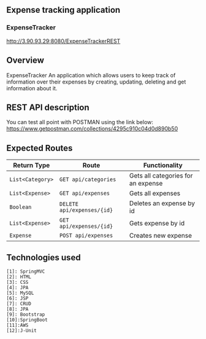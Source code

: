 ## Expense tracking application

### ExpenseTracker

http://3.90.93.29:8080/ExpenseTrackerREST


## Overview
ExpenseTracker
An application which allows users to keep track of information over their expenses by creating, updating, deleting and get information about it. 

## REST API description
You can test all point with POSTMAN using the link below: 
https://www.getpostman.com/collections/4295c910c04d0d890b50

## Expected Routes

| Return Type    | Route                 | Functionality            |
|----------------|-----------------------|--------------------------|
| `List<Category>` |`GET api/categories`| Gets all categories for an expense   |
| `List<Expense>`       |`GET api/expenses`| Gets all expenses |
| `Boolean`       |`DELETE api/expenses/{id}`| Deletes an expense by id|
| `List<Expense>`    |`GET api/expenses/{id}` | Gets expense by id|
| `Expense `   |`POST api/expenses` | Creates new expense|

## Technologies used
    [1]: SpringMVC                
    [2]: HTML            
    [3]: CSS
    [4]: JPA                
    [5]: MySQL            
    [6]: JSP
    [7]: CRUD
    [8]: JPA                
    [9]: Bootstrap            
    [10]:SpringBoot
    [11]:AWS
    [12]:J-Unit
    
